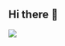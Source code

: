 ## Hi there 👋


<img src="https://img.shields.io/badge/react-20232a.svg?style=for-the-badge&logo=react&logoColor=61DAFB" />

<!--
**chickenisamazing/chickenisamazing** is a ✨ _special_ ✨ repository because its `README.md` (this file) appears on your GitHub profile.

Here are some ideas to get you started:

- 🔭 I’m currently working on ...
- 🌱 I’m currently learning ...
- 👯 I’m looking to collaborate on ...
- 🤔 I’m looking for help with ...
- 💬 Ask me about ...
- 📫 How to reach me: ...
- 😄 Pronouns: ...
- ⚡ Fun fact: ...
-->

